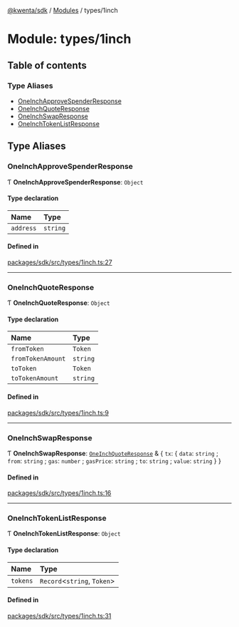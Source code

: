 [@kwenta/sdk](../README.md) / [Modules](../modules.md) / types/1inch

# Module: types/1inch

## Table of contents

### Type Aliases

- [OneInchApproveSpenderResponse](types_1inch.md#oneinchapprovespenderresponse)
- [OneInchQuoteResponse](types_1inch.md#oneinchquoteresponse)
- [OneInchSwapResponse](types_1inch.md#oneinchswapresponse)
- [OneInchTokenListResponse](types_1inch.md#oneinchtokenlistresponse)

## Type Aliases

### OneInchApproveSpenderResponse

Ƭ **OneInchApproveSpenderResponse**: `Object`

#### Type declaration

| Name | Type |
| :------ | :------ |
| `address` | `string` |

#### Defined in

[packages/sdk/src/types/1inch.ts:27](https://github.com/Kwenta/kwenta/blob/28493a909/packages/sdk/src/types/1inch.ts#L27)

___

### OneInchQuoteResponse

Ƭ **OneInchQuoteResponse**: `Object`

#### Type declaration

| Name | Type |
| :------ | :------ |
| `fromToken` | `Token` |
| `fromTokenAmount` | `string` |
| `toToken` | `Token` |
| `toTokenAmount` | `string` |

#### Defined in

[packages/sdk/src/types/1inch.ts:9](https://github.com/Kwenta/kwenta/blob/28493a909/packages/sdk/src/types/1inch.ts#L9)

___

### OneInchSwapResponse

Ƭ **OneInchSwapResponse**: [`OneInchQuoteResponse`](types_1inch.md#oneinchquoteresponse) & { `tx`: { `data`: `string` ; `from`: `string` ; `gas`: `number` ; `gasPrice`: `string` ; `to`: `string` ; `value`: `string`  }  }

#### Defined in

[packages/sdk/src/types/1inch.ts:16](https://github.com/Kwenta/kwenta/blob/28493a909/packages/sdk/src/types/1inch.ts#L16)

___

### OneInchTokenListResponse

Ƭ **OneInchTokenListResponse**: `Object`

#### Type declaration

| Name | Type |
| :------ | :------ |
| `tokens` | `Record`<`string`, `Token`\> |

#### Defined in

[packages/sdk/src/types/1inch.ts:31](https://github.com/Kwenta/kwenta/blob/28493a909/packages/sdk/src/types/1inch.ts#L31)
